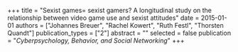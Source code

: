 +++
title = "Sexist games= sexist gamers? A longitudinal study on the relationship between video game use and sexist attitudes"
date = 2015-01-01
authors = ["Johannes Breuer", "Rachel Kowert", "Ruth Festl", "Thorsten Quandt"]
publication_types = ["2"]
abstract = ""
selected = false
publication = "*Cyberpsychology, Behavior, and Social Networking*"
+++

